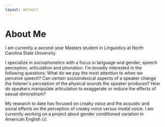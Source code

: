 ```yaml
---
layout: default
---
```


# About Me

I am currently a second-year Masters student in Linguistics at North Carolina State University.

I specialize in sociophonetics with a focus in language and gender, speech perception, articulation and phonation. I'm broadly interested in the following questions: What do we pay the most attention to when we perceive speech? Can certain socioindexical aspects of a speaker change the listener's perception of the physical sounds the speaker produces? How do speakers manipulate articulation to exaggerate or reduce the effects of sexual dimorphism?

My research to date has focused on creaky voice and the acoustic and social effects on the perception of creaky voice versus modal voice. I am currently working on a project about gender conditioned variation in American English /ɹ/.
